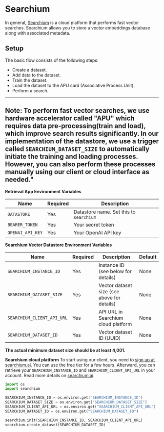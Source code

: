 
# Searchium
In general, [Searchium](https://searchium.ai) is a cloud platform that performs fast vector searches.
Searchium allows you to store a vector embeddings database along with associated metadata.

## Setup
The basic flow consists of the following steps:
* Create a dataset.
* Add data to the dataset.
* Train the dataset.
* Load the dataset to the APU card (Associative Process Unit).
* Perform a search.
----
Note: To perform fast vector searches, we use hardware accelerator called "APU" which requires data pre-processing(train and load), 
which improve search results significantly.
In our implementation of the datastore, we use a trigger called `SEARCHIUM_DATASET_SIZE` to automatically
initiate the training and loading processes. However, you can also perform these processes manually using our 
client or cloud interface as needed." 
----

**Retrieval App Environment Variables**

| Name             | Required | Description                             |
| ---------------- | -------- |-----------------------------------------|
| `DATASTORE`      | Yes      | Datastore name. Set this to `searchium` |
| `BEARER_TOKEN`   | Yes      | Your secret token                       |
| `OPENAI_API_KEY` | Yes      | Your OpenAI API key                     |

**Searchium Vector Datastore Environment Variables**

| Name                            | Required | Description                                  | Default            |
| ------------------------------- |----------|----------------------------------------------| ------------------ |
| `SEARCHIUM_INSTANCE_ID`         | Yes      | Instance ID  (see below for details)         | None      |
| `SEARCHIUM_DATASET_SIZE`         | Yes      | Vector dataset size (see above for details)  | None               |
| `SEARCHIUM_CLIENT_API_URL`         | Yes      | API URL in Searchium cloud platform | None               |
| `SEARCHIUM_DATASET_ID`           | Yes      | Vector dataset ID (UUID)                     | None          | 


**The actual minimum dataset size should be at least 4,001.**

**Searchium cloud platform**
To start using our client, you need to [sign up at searchium.ai](https://app.searchium.ai/signup). 
You can use the free tier for a few hours. 
Afterward, you can retrieve your `SEARCHIUM_INSTANCE_ID` and `SEARCHIUM_CLIENT_API_URL` in your account.
Read more details on [searchium.ai](https://searchium.ai/).

```python
import os
import searchium

SEARCHIUM_INSTANCE_ID = os.environ.get("SEARCHIUM_INSTANCE_ID")
SEARCHIUM_DATASET_SIZE = os.environ.get("SEARCHIUM_DATASET_SIZE")
SEARCHIUM_CLIENT_API_URL = os.environ.get("SEARCHIUM_CLIENT_API_URL")
SEARCHIUM_DATASET_ID = os.environ.get("SEARCHIUM_DATASET_ID")

searchium.init(SEARCHIUM_INSTANCE_ID, SEARCHIUM_CLIENT_API_URL)
searchium.create_dataset(SEARCHIUM_DATASET_ID)
```